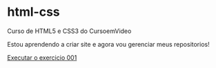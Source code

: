 # html-css
 Curso de HTML5 e CSS3 do CursoemVideo

 Estou aprendendo a criar site e agora vou gerenciar meus repositorios!

<a href="https://miguelciancio.github.io/html-css/exercises/ex001/index.html"> Executar o exercicio 001</a>